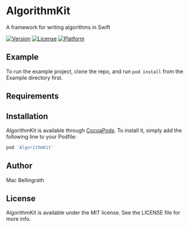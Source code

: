 # AlgorithmKit
A framework for writing algorithms in Swift

[![Version](https://img.shields.io/cocoapods/v/AlgorithmKit.svg?style=flat)](https://cocoapods.org/pods/AlgorithmKit)
[![License](https://img.shields.io/cocoapods/l/AlgorithmKit.svg?style=flat)](https://cocoapods.org/pods/AlgorithmKit)
[![Platform](https://img.shields.io/cocoapods/p/AlgorithmKit.svg?style=flat)](https://cocoapods.org/pods/AlgorithmKit)

## Example

To run the example project, clone the repo, and run `pod install` from the Example directory first.

## Requirements

## Installation

AlgorithmKit is available through [CocoaPods](https://cocoapods.org). To install
it, simply add the following line to your Podfile:

```ruby
pod 'AlgorithmKit'
```

## Author

Mac Bellingrath

## License

AlgorithmKit is available under the MIT license. See the LICENSE file for more info.
